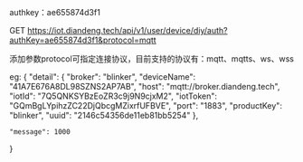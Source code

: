 authkey：ae655874d3f1

GET https://iot.diandeng.tech/api/v1/user/device/diy/auth?authKey=ae655874d3f1&protocol=mqtt

添加参数protocol可指定连接协议，目前支持的协议有：mqtt、mqtts、ws、wss

eg:
{
    "detail": {
    "broker": "blinker",
    "deviceName": "41A7E676A8DL98SZNS2AP7AB", 
    "host": "mqtt://broker.diandeng.tech", 
    "iotId": "7Q5QNKSYBzEoZR3c9j9N9cjxM2", 
    "iotToken": "GQmBgLYpihzZC22DjQbcgMZixrfUFBVE", 
    "port": "1883", 
    "productKey": "blinker", 
    "uuid": "2146c54356de11eb81bb5254"
    }, 
    
    "message": 1000
}




